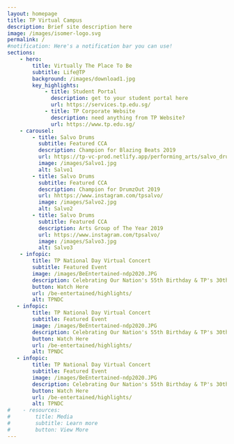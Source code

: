 ```yaml
---
layout: homepage
title: TP Virtual Campus
description: Brief site description here
image: /images/isomer-logo.svg
permalink: /
#notification: Here's a notification bar you can use!
sections:
    - hero:
        title: Virtually The Place To Be
        subtitle: Life@TP
        background: /images/download1.jpg
        key_highlights:
            - title: Student Portal
              description: get to your student portal here
              url: https://services.tp.edu.sg/
            - title: TP Corporate Website
              description: need anything from TP Website?
              url: https://www.tp.edu.sg/
    - carousel:
        - title: Salvo Drums
          subtitle: Featured CCA
          description: Champion for Blazing Beats 2019
          url: https://tp-vc-prod.netlify.app/performing_arts/salvo_drums/
          image: /images/Salvo1.jpg  
          alt: Salvo1
        - title: Salvo Drums
          subtitle: Featured CCA
          description: Champion for DrumzOut 2019
          url: hhttps://www.instagram.com/tpsalvo/
          image: /images/Salvo2.jpg
          alt: Salvo2
        - title: Salvo Drums
          subtitle: Featured CCA
          description: Arts Group of The Year 2019
          url: https://www.instagram.com/tpsalvo/
          image: /images/Salvo3.jpg
          alt: Salvo3
    - infopic:
        title: TP National Day Virtual Concert
        subtitle: Featured Event
        image: /images/BeEntertained-ndp2020.JPG
        description: Celebrating Our Nation's 55th Birthday & TP's 30th Anniversary!
        button: Watch Here
        url: /be-entertained/highlights/
        alt: TPNDC
   - infopic:
        title: TP National Day Virtual Concert
        subtitle: Featured Event
        image: /images/BeEntertained-ndp2020.JPG
        description: Celebrating Our Nation's 55th Birthday & TP's 30th Anniversary!
        button: Watch Here
        url: /be-entertained/highlights/
        alt: TPNDC
   - infopic:
        title: TP National Day Virtual Concert
        subtitle: Featured Event
        image: /images/BeEntertained-ndp2020.JPG
        description: Celebrating Our Nation's 55th Birthday & TP's 30th Anniversary!
        button: Watch Here
        url: /be-entertained/highlights/
        alt: TPNDC     
#    - resources:
#        title: Media
#        subtitle: Learn more
#        button: View More
---
```


